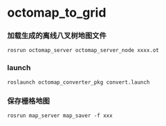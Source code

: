 # octomap_to_grid

### 加载生成的离线八叉树地图文件
```
rosrun octomap_server octomap_server_node xxxx.ot
```


### launch
```
roslaunch octomap_converter_pkg convert.launch
```

### 保存栅格地图
```
rosrun map_server map_saver -f xxx
```

